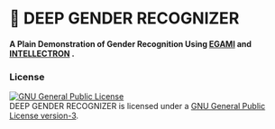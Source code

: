 # :restroom: DEEP GENDER RECOGNIZER

#### A Plain Demonstration of Gender Recognition Using [EGAMI](https://github.com/MinhasKamal/Egami) and [INTELLECTRON](https://github.com/MinhasKamal/Intellectron) . 

### License
<a rel="license" href="http://www.gnu.org/licenses/gpl.html"><img alt="GNU General Public License" style="border-width:0" src="http://www.gnu.org/graphics/gplv3-127x51.png" /></a><br/>DEEP GENDER RECOGNIZER is licensed under a <a rel="license" href="http://www.gnu.org/licenses/gpl.html">GNU General Public License version-3</a>.
